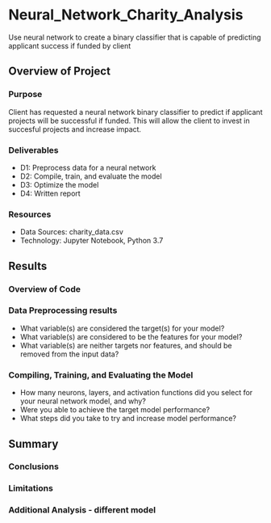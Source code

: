 # Neural_Network_Charity_Analysis
Use neural network to create a binary classifier that is capable of predicting applicant success if funded by client


## Overview of Project
  ### Purpose
   Client has requested a neural network binary classifier to predict if applicant projects will be successful if funded.  This will allow the client to invest in succesful projects and increase impact.  
  
  ### Deliverables
   - D1: Preprocess data for a neural network
   - D2: Compile, train, and evaluate the model
   - D3: Optimize the model
   - D4: Written report
   
  ### Resources
   - Data Sources: charity_data.csv
   - Technology:  Jupyter Notebook, Python 3.7

## Results
  ### Overview of Code
  
  ### Data Preprocessing results
   - What variable(s) are considered the target(s) for your model?
   - What variable(s) are considered to be the features for your model?
   - What variable(s) are neither targets nor features, and should be removed from the input data?
  ### Compiling, Training, and Evaluating the Model
   - How many neurons, layers, and activation functions did you select for your neural network model, and why?
   - Were you able to achieve the target model performance?
   - What steps did you take to try and increase model performance?
  
## Summary
  ### Conclusions
  ### Limitations
  ### Additional Analysis - different model
